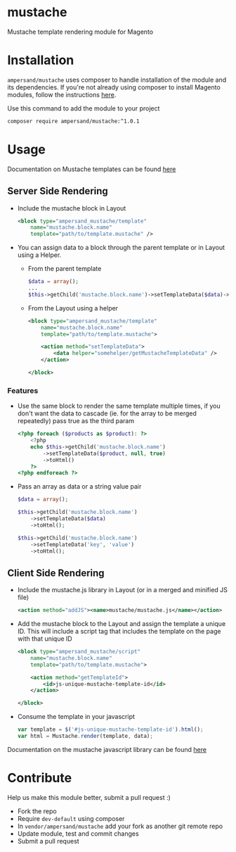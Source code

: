 # mustache
Mustache template rendering module for Magento

# Installation

`ampersand/mustache` uses composer to handle installation of the module and its dependencies. If you're not already
using composer to install Magento modules, follow the instructions [here](https://github.com/Cotya/magento-composer-installer#install-a-module-in-your-project).

Use this command to add the module to your project

```bash
composer require ampersand/mustache:^1.0.1
```

# Usage

Documentation on Mustache templates can be found [here](http://mustache.github.io)

## Server Side Rendering

- Include the mustache block in Layout

    ```xml
    <block type="ampersand_mustache/template"
        name="mustache.block.name"
        template="path/to/template.mustache" />
    ```

- You can assign data to a block through the parent template or in Layout using a Helper.

    - From the parent template

        ```php
        $data = array();
        ...
        $this->getChild('mustache.block.name')->setTemplateData($data)->toHtml();
        ```

    - From the Layout using a helper

        ```xml
        <block type="ampersand_mustache/template"
            name="mustache.block.name"
            template="path/to/template.mustache">

            <action method="setTemplateData">
                <data helper="somehelper/getMustacheTemplateData" />
            </action>

        </block>
        ```

### Features
- Use the same block to render the same template multiple times, if you don't want the data to cascade (ie. for the array to be merged repeatedly) pass true as the third param

    ```php
    <?php foreach ($products as $product): ?>
        <?php
        echo $this->getChild('mustache.block.name')
            ->setTemplateData($product, null, true)
            ->toHtml()
        ?>
    <?php endforeach ?>
    ```

- Pass an array as data or a string value pair

    ```php
    $data = array();

    $this->getChild('mustache.block.name')
        ->setTemplateData($data)
        ->toHtml();

    $this->getChild('mustache.block.name')
        ->setTemplateData('key', 'value')
        ->toHtml();
    ```

## Client Side Rendering

- Include the mustache.js library in Layout (or in a merged and minified JS file)

    ```xml
    <action method="addJS"><name>mustache/mustache.js</name></action>
    ```

- Add the mustache block to the Layout and assign the template a unique ID. This will include a script
tag that includes the template on the page with that unique ID

    ```xml
    <block type="ampersand_mustache/script"
        name="mustache.block.name"
        template="path/to/template.mustache">

        <action method="getTemplateId">
            <id>js-unique-mustache-template-id</id>
        </action>

    </block>
    ```

- Consume the template in your javascript

    ```js
    var template = $('#js-unique-mustache-template-id').html();
    var html = Mustache.render(template, data);
    ```

Documentation on the mustache javascript library can be found [here](https://github.com/janl/mustache.js#usage)

# Contribute

Help us make this module better, submit a pull request :)

- Fork the repo
- Require `dev-default` using composer
- In `vendor/ampersand/mustache` add your fork as another git remote repo
- Update module, test and commit changes
- Submit a pull request
